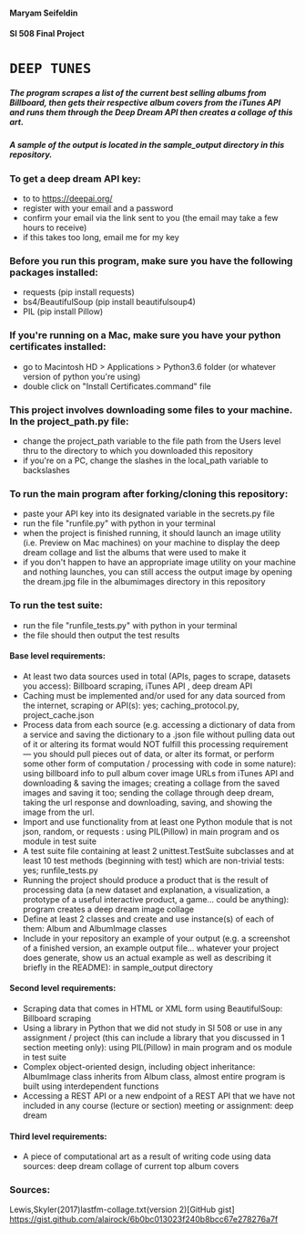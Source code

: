#### Maryam Seifeldin
#### SI 508 Final Project

#  `DEEP TUNES`

##### The program scrapes a list of the current best selling albums from Billboard, then gets their respective album covers from the iTunes API and runs them through the Deep Dream API then creates a collage of this art.

##### A sample of the output is located in the sample_output directory in this repository.

### To get a deep dream API key:
 * to to https://deepai.org/
 * register with your email and a password
 * confirm your email via the link sent to you (the email may take a few hours to receive)
 * if this takes too long, email me for my key

### Before you run this program, make sure you have the following packages installed:
 * requests (pip install requests)
 * bs4/BeautifulSoup (pip install beautifulsoup4)
 * PIL (pip install Pillow)

### If you're running on a Mac, make sure you have your python certificates installed:
 * go to Macintosh HD > Applications > Python3.6 folder (or whatever version of python you're using)
 * double click on "Install Certificates.command" file

### This project involves downloading some files to your machine. In the project_path.py file:
 * change the project_path variable to the file path from the Users level thru to the directory to which you downloaded this repository
 * if you're on a PC, change the slashes in the local_path variable to backslashes

### To run the main program after forking/cloning this repository:
* paste your API key into its designated variable in the secrets.py file
* run the file "runfile.py" with python in your terminal
* when the project is finished running, it should launch an image utility (i.e. Preview on Mac machines) on your machine to display the deep dream collage and list the albums that were used to make it
* if you don't happen to have an appropriate image utility on your machine and nothing launches, you can still access the output image by opening the dream.jpg file in the albumimages directory in this repository

### To run the test suite:
* run the file "runfile_tests.py" with python in your terminal
* the file should then output the test results


#### Base level requirements:
* At least two data sources used in total (APIs, pages to scrape, datasets you access): Billboard scraping, iTunes API , deep dream API
* Caching must be implemented and/or used for any data sourced from the internet, scraping or API(s): yes; caching_protocol.py, project_cache.json
* Process data from each source (e.g. accessing a dictionary of data from a service and saving the dictionary to a .json file without pulling data out of it or altering its format would NOT fulfill this processing requirement — you should pull pieces out of data, or alter its format, or perform some other form of computation / processing with code in some nature): using billboard info to pull album cover image URLs from iTunes API and downloading & saving the images; creating a collage from the saved images and saving it too; sending the collage through deep dream, taking the url response and downloading, saving, and showing the image from the url.
* Import and use functionality from at least one Python module that is not json, random, or requests : using PIL(Pillow) in main program and os module in test suite
* A test suite file containing at least 2 unittest.TestSuite subclasses and at least 10 test methods (beginning with test) which are non-trivial tests: yes; runfile_tests.py
* Running the project should produce a product that is the result of processing data (a new dataset and explanation, a visualization, a prototype of a useful interactive product, a game… could be anything): program creates a deep dream image collage
* Define at least 2 classes and create and use instance(s) of each of them: Album and AlbumImage classes
* Include in your repository an example of your output (e.g. a screenshot of a finished version, an example output file… whatever your project does generate, show us an actual example as well as describing it briefly in the README): in sample_output directory

#### Second level requirements:
* Scraping data that comes in HTML or XML form using BeautifulSoup: Billboard scraping
* Using a library in Python that we did not study in SI 508 or use in any assignment / project (this can include a library that you discussed in 1 section meeting only): using PIL(Pillow) in main program and os module in test suite
* Complex object-oriented design, including object inheritance: AlbumImage class inherits from Album class, almost entire program is built using interdependent functions
* Accessing a REST API or a new endpoint of a REST API that we have not included in any course (lecture or section) meeting or assignment: deep dream

#### Third level requirements:
* A piece of computational art as a result of writing code using data sources: deep dream collage of current top album covers

### Sources:
Lewis,Skyler(2017)lastfm-collage.txt(version 2)[GitHub gist] https://gist.github.com/alairock/6b0bc013023f240b8bcc67e278276a7f
